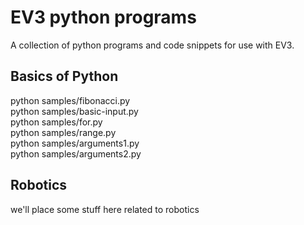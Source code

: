 # EV3 python programs

A collection of python programs and code snippets for use with EV3.

## Basics of Python

python samples/fibonacci.py  
python samples/basic-input.py  
python samples/for.py  
python samples/range.py  
python samples/arguments1.py  
python samples/arguments2.py  

## Robotics

we'll place some stuff here related to robotics